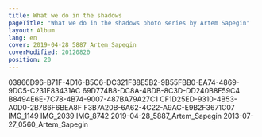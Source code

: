 ```yaml
---
title: What we do in the shadows
pageTitle: "What we do in the shadows photo series by Artem Sapegin"
layout: Album
lang: en
cover: 2019-04-28_5887_Artem_Sapegin
coverModified: 20120820
position: 20
---
```


03866D96-B71F-4D16-B5C6-DC321F38E5B2-9B55FBB0-EA74-4869-9DC5-C231F83431AC
69D774B8-DC8A-4BDB-8C3D-DD240B8F59C4
B8494E6E-7C78-4B74-9007-487BA79A27C1
CF1D25ED-9310-4B53-A0D0-2B7B6F6BEA8F
F3B7A20B-6A62-4C22-A9AC-E9B2F3671C07
IMG_1149
IMG_2039
IMG_8742
2019-04-28_5887_Artem_Sapegin
2013-07-27_0560_Artem_Sapegin
